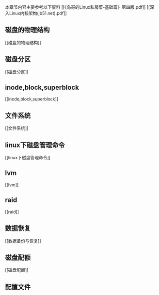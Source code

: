 本章节内容主要参考以下资料
[[《鸟哥的Linux私房菜-基础篇》第四版.pdf]]
[[深入Linux内核架构(jb51.net).pdf]]


## 磁盘的物理结构
[[磁盘的物理结构]]

## 磁盘分区
[[磁盘分区]]

## inode,block,superblock
[[inode,block,superblock]]

## 文件系统
[[文件系统]]

## linux下磁盘管理命令
[[linux下磁盘管理命令]]

## lvm
[[lvm]]
## raid
[[raid]]

## 数据恢复
[[数据备份与恢复]]

## 磁盘配额
[[磁盘配额]]

## 配置文件

